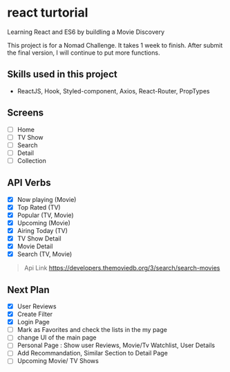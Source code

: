 # react turtorial

Learning React and ES6 by buildling a Movie Discovery

This project is for a Nomad Challenge.
It takes 1 week to finish.
After submit the final version, I will continue to put more functions.

## Skills used in this project

- ReactJS, Hook, Styled-component, Axios, React-Router, PropTypes

## Screens

- [ ] Home
- [ ] TV Show
- [ ] Search
- [ ] Detail
- [ ] Collection

## API Verbs

- [x] Now playing (Movie)
- [x] Top Rated (TV)
- [x] Popular (TV, Movie)
- [x] Upcoming (Movie)
- [x] Airing Today (TV)
- [x] TV Show Detail
- [x] Movie Detail
- [x] Search (TV, Movie)

> Api Link
> https://developers.themoviedb.org/3/search/search-movies

## Next Plan

- [x] User Reviews
- [x] Create Filter
- [x] Login Page
- [ ] Mark as Favorites and check the lists in the my page
- [ ] change UI of the main page
- [ ] Personal Page : Show user Reviews, Movie/Tv Watchlist, User Details
- [ ] Add Recommandation, Similar Section to Detail Page
- [ ] Upcoming Movie/ TV Shows
